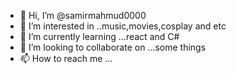 - 👋 Hi, I’m @samirmahmud0000
- 👀 I’m interested in ..music,movies,cosplay and etc
- 🌱 I’m currently learning ...react and C#
- 💞️ I’m looking to collaborate on ...some things
- 📫 How to reach me ...

<!---
samirmahmud0000/samirmahmud0000 is a ✨ special ✨ repository because its `README.md` (this file) appears on your GitHub profile.
You can click the Preview link to take a look at your changes.
--->
